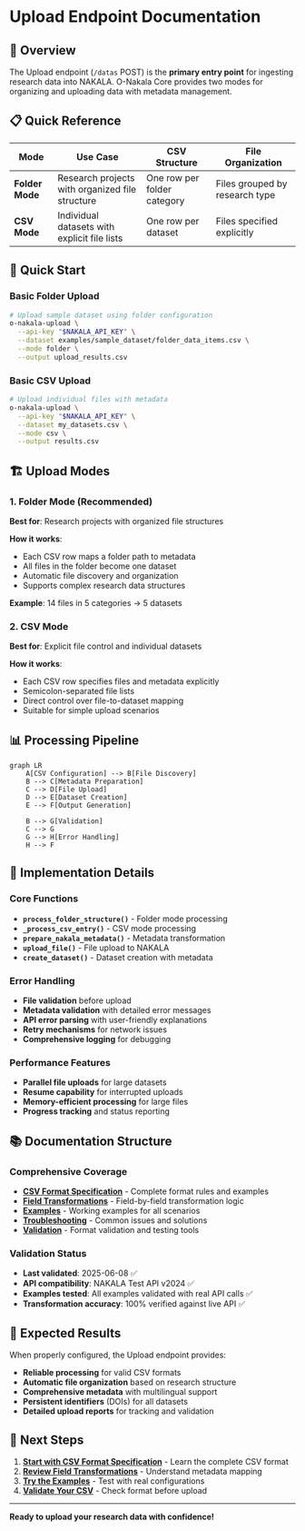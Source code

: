 # Upload Endpoint Documentation

## 🎯 Overview

The Upload endpoint (`/datas` POST) is the **primary entry point** for ingesting research data into NAKALA. O-Nakala Core provides two modes for organizing and uploading data with metadata management.

## 📋 Quick Reference

| Mode | Use Case | CSV Structure | File Organization |
|------|----------|---------------|-------------------|
| **Folder Mode** | Research projects with organized file structure | One row per folder category | Files grouped by research type |
| **CSV Mode** | Individual datasets with explicit file lists | One row per dataset | Files specified explicitly |

## 🚀 Quick Start

### Basic Folder Upload
```bash
# Upload sample dataset using folder configuration
o-nakala-upload \
  --api-key "$NAKALA_API_KEY" \
  --dataset examples/sample_dataset/folder_data_items.csv \
  --mode folder \
  --output upload_results.csv
```

### Basic CSV Upload
```bash
# Upload individual files with metadata
o-nakala-upload \
  --api-key "$NAKALA_API_KEY" \
  --dataset my_datasets.csv \
  --mode csv \
  --output results.csv
```

## 🏗️ Upload Modes

### 1. Folder Mode (Recommended)
**Best for**: Research projects with organized file structures

**How it works**:
- Each CSV row maps a folder path to metadata
- All files in the folder become one dataset
- Automatic file discovery and organization
- Supports complex research data structures

**Example**: 14 files in 5 categories → 5 datasets

### 2. CSV Mode  
**Best for**: Explicit file control and individual datasets

**How it works**:
- Each CSV row specifies files and metadata explicitly
- Semicolon-separated file lists
- Direct control over file-to-dataset mapping
- Suitable for simple upload scenarios

## 📊 Processing Pipeline

```mermaid
graph LR
    A[CSV Configuration] --> B[File Discovery]
    B --> C[Metadata Preparation]
    C --> D[File Upload]
    D --> E[Dataset Creation]
    E --> F[Output Generation]
    
    B --> G[Validation]
    C --> G
    G --> H[Error Handling]
    H --> F
```

## 🔧 Implementation Details

### Core Functions
- **`process_folder_structure()`** - Folder mode processing
- **`_process_csv_entry()`** - CSV mode processing  
- **`prepare_nakala_metadata()`** - Metadata transformation
- **`upload_file()`** - File upload to NAKALA
- **`create_dataset()`** - Dataset creation with metadata

### Error Handling
- **File validation** before upload
- **Metadata validation** with detailed error messages
- **API error parsing** with user-friendly explanations
- **Retry mechanisms** for network issues
- **Comprehensive logging** for debugging

### Performance Features
- **Parallel file uploads** for large datasets
- **Resume capability** for interrupted uploads
- **Memory-efficient processing** for large files
- **Progress tracking** and status reporting

## 📚 Documentation Structure

### Comprehensive Coverage
- **[CSV Format Specification](csv-format-specification.md)** - Complete format rules and examples
- **[Field Transformations](field-transformations.md)** - Field-by-field transformation logic
- **[Examples](../../../examples/sample_dataset/)** - Working examples for all scenarios
- **[Troubleshooting](troubleshooting.md)** - Common issues and solutions
- **[Validation](validation/)** - Format validation and testing tools

### Validation Status
- **Last validated**: 2025-06-08 ✅
- **API compatibility**: NAKALA Test API v2024 ✅  
- **Examples tested**: All examples validated with real API calls ✅
- **Transformation accuracy**: 100% verified against live API ✅

## 🎯 Expected Results

When properly configured, the Upload endpoint provides:

- **Reliable processing** for valid CSV formats
- **Automatic file organization** based on research structure  
- **Comprehensive metadata** with multilingual support
- **Persistent identifiers** (DOIs) for all datasets
- **Detailed upload reports** for tracking and validation

## 🔗 Next Steps

1. **[Start with CSV Format Specification](csv-format-specification.md)** - Learn the complete CSV format
2. **[Review Field Transformations](field-transformations.md)** - Understand metadata mapping
3. **[Try the Examples](../../../examples/sample_dataset/)** - Test with real configurations
4. **[Validate Your CSV](validation/)** - Check format before upload

---

**Ready to upload your research data with confidence!**